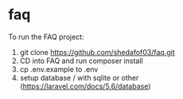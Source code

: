 # faq

To run the FAQ project:

1. git clone https://github.com/shedafof03/faq.git
2. CD into FAQ and run composer install
3. cp .env.example to .env
4. setup database / with sqlite or other (https://laravel.com/docs/5.6/database)